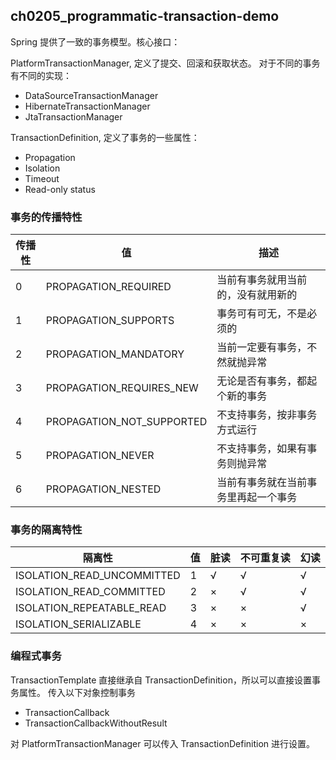 ## ch0205_programmatic-transaction-demo

Spring 提供了一致的事务模型。核心接口：

PlatformTransactionManager, 定义了提交、回滚和获取状态。
对于不同的事务有不同的实现：
* DataSourceTransactionManager
* HibernateTransactionManager
* JtaTransactionManager

TransactionDefinition, 定义了事务的一些属性：
* Propagation
* Isolation
* Timeout
* Read-only status

### 事务的传播特性
| 传播性 | 值 | 描述 |
|---|---|---|
|0 |  PROPAGATION_REQUIRED      |当前有事务就⽤当前的，没有就用新的|
|1 |  PROPAGATION_SUPPORTS      |事务可有可无，不是必须的|
|2 |  PROPAGATION_MANDATORY     |当前一定要有事务，不然就抛异常|
|3 |  PROPAGATION_REQUIRES_NEW  |⽆论是否有事务，都起个新的事务|
|4 |  PROPAGATION_NOT_SUPPORTED |不支持事务，按⾮事务方式运行|
|5 |  PROPAGATION_NEVER         |不支持事务，如果有事务则抛异常|
|6 |  PROPAGATION_NESTED        |当前有事务就在当前事务⾥再起⼀个事务|

### 事务的隔离特性
| 隔离性 | 值 | 脏读 | 不可重复读 | 幻读|
|---|---|---|---|---|
|ISOLATION_READ_UNCOMMITTED |1|√|√|√|
|ISOLATION_READ_COMMITTED   |2|×|√|√|
|ISOLATION_REPEATABLE_READ  |3|×|×|√|
|ISOLATION_SERIALIZABLE     |4|×|×|×|


### 编程式事务
TransactionTemplate 直接继承自 TransactionDefinition，所以可以直接设置事务属性。
传入以下对象控制事务
* TransactionCallback
* TransactionCallbackWithoutResult

对 PlatformTransactionManager 可以传入 TransactionDefinition 进⾏设置。